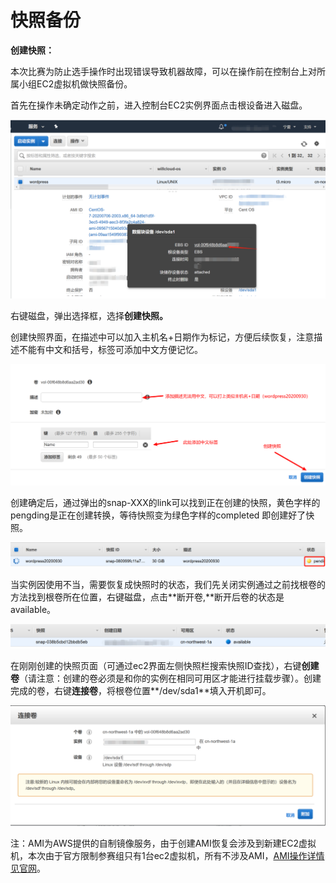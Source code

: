 # 快照备份

**创建快照：**

本次比赛为防止选手操作时出现错误导致机器故障，可以在操作前在控制台上对所属小组EC2虚拟机做快照备份。

首先在操作未确定动作之前，进入控制台EC2实例界面点击根设备进入磁盘。

![&#x627E;&#x5230;&#x4E3B;&#x673A;&#x6839;&#x5377;](../.gitbook/assets/image%20%2812%29.png)

右键磁盘，弹出选择框，选择**创建快照。**

创建快照界面，在描述中可以加入主机名+日期作为标记，方便后续恢复，注意描述不能有中文和括号，标签可添加中文方便记忆。

![&#x521B;&#x5EFA;&#x5FEB;&#x7167;&#x754C;&#x9762;](../.gitbook/assets/image%20%2811%29.png)

创建确定后，通过弹出的snap-XXX的link可以找到正在创建的快照，黄色字样的pengding是正在创建转换，等待快照变为绿色字样的completed 即创建好了快照。

![&#x6B63;&#x5728;&#x521B;&#x5EFA;&#x5FEB;&#x7167;](../.gitbook/assets/image%20%2826%29.png)

当实例因使用不当，需要恢复成快照时的状态，我们先关闭实例通过之前找根卷的方法找到根卷所在位置，右键磁盘，点击**断开卷,**断开后卷的状态是available。

![&#x65AD;&#x5F00;&#x5377;&#x540E;&#x78C1;&#x76D8;&#x72B6;&#x6001;](../.gitbook/assets/image%20%2820%29.png)

在刚刚创建的快照页面（可通过ec2界面左侧快照栏搜索快照ID查找），右键**创建卷**（请注意：创建的卷必须是和你的实例在相同可用区才能进行挂载步骤）。创建完成的卷，右键**连接卷**，将根卷位置**/dev/sda1**填入开机即可。

![&#x8FDE;&#x63A5;&#x5377;&#x754C;&#x9762;](../.gitbook/assets/image%20%2827%29.png)

注：AMI为AWS提供的自制镜像服务，由于创建AMI恢复会涉及到新建EC2虚拟机，本次由于官方限制参赛组只有1台ec2虚拟机，所有不涉及AMI，[AMI操作详情见官网](https://docs.aws.amazon.com/zh_cn/AWSEC2/latest/UserGuide/ebs-creating-snapshot.html)。



